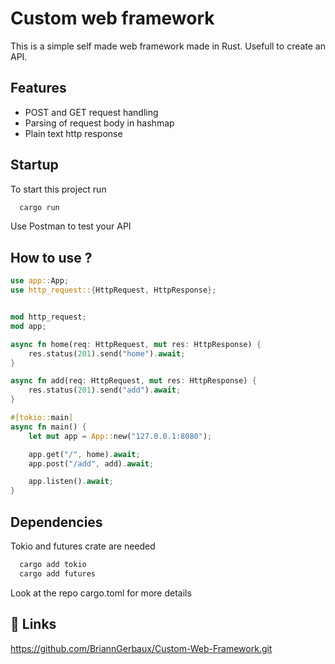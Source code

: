 
# Custom web framework
This is a simple self made web framework made in Rust. Usefull to create an API.




## Features

- POST and GET request handling
- Parsing of request body in hashmap
- Plain text http response


## Startup

To start this project run

```bash
  cargo run
```

Use Postman to test your API


## How to use ?

```rust
use app::App;
use http_request::{HttpRequest, HttpResponse};


mod http_request;
mod app;

async fn home(req: HttpRequest, mut res: HttpResponse) {
    res.status(201).send("home").await;
}

async fn add(req: HttpRequest, mut res: HttpResponse) {
    res.status(201).send("add").await;
}

#[tokio::main]
async fn main() {
    let mut app = App::new("127.0.0.1:8080");

    app.get("/", home).await;
    app.post("/add", add).await;

    app.listen().await;
}

```


## Dependencies

Tokio and futures crate are needed

```bash
  cargo add tokio
  cargo add futures
```

Look at the repo cargo.toml for more details
    
## 🔗 Links
https://github.com/BriannGerbaux/Custom-Web-Framework.git
